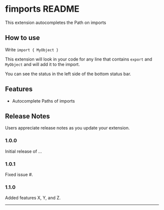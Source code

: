 # fimports README

This extension autocompletes the Path on imports

## How to use

Write `import { MyObject }`

This extension will look in your code for any line that contains `export` and `MyObject` and will add it to the import.

You can see the status in the left side of the bottom status bar.

## Features

* Autocomplete Paths of imports

## Release Notes

Users appreciate release notes as you update your extension.

### 1.0.0

Initial release of ...

### 1.0.1

Fixed issue #.

### 1.1.0

Added features X, Y, and Z.

---
